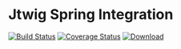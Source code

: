 # Jtwig Spring Integration

[![Build Status](https://travis-ci.org/jtwig/jtwig-spring.svg?branch=master)](https://travis-ci.org/jtwig/jtwig-spring)
[![Coverage Status](https://coveralls.io/repos/jtwig/jtwig-spring/badge.svg?branch=master&service=github)](https://coveralls.io/github/jtwig/jtwig-spring?branch=master)
[![Download](https://api.bintray.com/packages/jtwig/maven/jtwig-spring/images/download.svg) ](https://bintray.com/jtwig/maven/jtwig-spring/_latestVersion)
